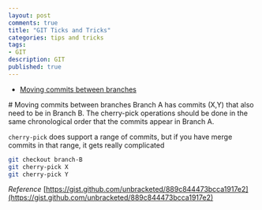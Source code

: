 ```yaml
---
layout: post
comments: true
title: "GIT Ticks and Tricks"
categories: tips and tricks
tags: 
- GIT
description: GIT
published: true
---
```


* [Moving commits between branches](#moving_commits_btw_branches)  

<a name="moving_commits_btw_branches"/>
# Moving commits between branches
Branch A has commits (X,Y) that also need to be in Branch B. 
The cherry-pick operations should be done in the same chronological order that the commits appear in Branch A.

`cherry-pick` does support a range of commits, but if you have merge commits in that range, it gets really complicated

```bash
git checkout branch-B
git cherry-pick X
git cherry-pick Y
```
_Reference_ [https://gist.github.com/unbracketed/889c844473bcca1917e2](https://gist.github.com/unbracketed/889c844473bcca1917e2)
